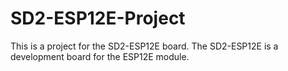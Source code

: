 SD2-ESP12E-Project
==================
This is a project for the SD2-ESP12E board.
The SD2-ESP12E is a development board for the ESP12E module.